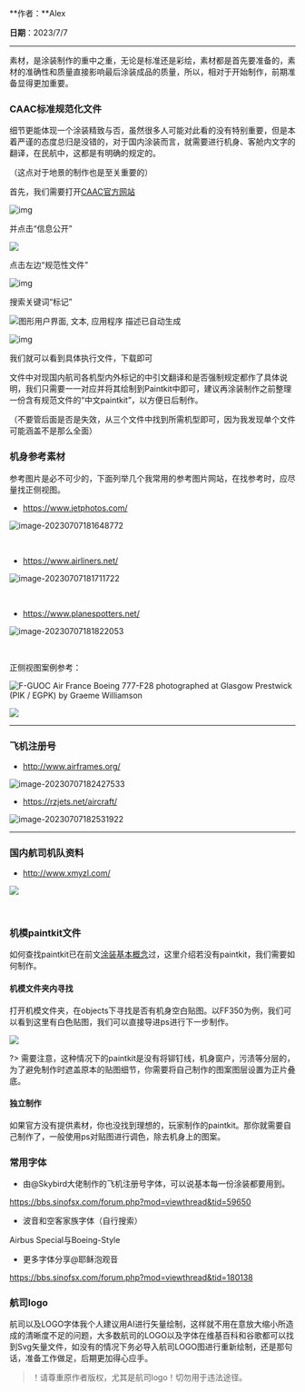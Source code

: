 **作者：**Alex

**日期**：2023/7/7

---

素材，是涂装制作的重中之重，无论是标准还是彩绘，素材都是首先要准备的，素材的准确性和质量直接影响最后涂装成品的质量，所以，相对于开始制作，前期准备显得更加重要。

### CAAC标准规范化文件

细节更能体现一个涂装精致与否，虽然很多人可能对此看的没有特别重要，但是本着严谨的态度总归是没错的，对于国内涂装而言，就需要进行机身、客舱内文字的翻译，在民航中，这都是有明确的规定的。

（这点对于地景的制作也是至关重要的）

首先，我们需要打开[CAAC官方网站](http://www.caac.gov.cn/index.html)

![img](https://img1.imgtp.com/2023/07/07/pOjTr7sv.png)

并点击“信息公开”

 ![](https://img1.imgtp.com/2023/07/07/oKfMa6e2.png)

 

 

 

点击左边“规范性文件”

![img](https://img1.imgtp.com/2023/07/07/oKfMa6e2.png)

搜索关键词“标记”

![图形用户界面, 文本, 应用程序  描述已自动生成](https://img1.imgtp.com/2023/07/07/9Fm2oPyK.png)

 

![img](https://img1.imgtp.com/2023/07/07/Z3bA0P07.png)

我们就可以看到具体执行文件，下载即可

文件中对现国内航司各机型内外标记的中引文翻译和是否强制规定都作了具体说明，我们只需要一一对应并将其绘制到Paintkit中即可，建议再涂装制作之前整理一份含有规范文件的“中文paintkit”，以方便日后制作。

（不要管后面是否是失效，从三个文件中找到所需机型即可，因为我发现单个文件可能涵盖不是那么全面）

 

### 机身参考素材

参考图片是必不可少的，下面列举几个我常用的参考图片网站，在找参考时，应尽量找正侧视图。

- https://www.jetphotos.com/ 

![image-20230707181648772](https://img1.imgtp.com/2023/07/07/Cs8FDEa8.png)

<br>

- https://www.airliners.net/ 

![image-20230707181711722](https://img1.imgtp.com/2023/07/07/lVRzXS3B.png)

<br>

- https://www.planespotters.net/ 

![image-20230707181822053](https://img1.imgtp.com/2023/07/07/qDzke5sQ.png)

<br>

正侧视图案例参考：

![F-GUOC Air France Boeing 777-F28 photographed at Glasgow Prestwick (PIK / EGPK) by Graeme Williamson](https://img1.imgtp.com/2023/07/07/yFCPAbK8.jpg)

![](https://img1.imgtp.com/2023/07/07/ta7LhA4o.jpg)

---



### 飞机注册号

- http://www.airframes.org/

![image-20230707182427533](https://img1.imgtp.com/2023/07/07/fhrxALcf.png)

- https://rzjets.net/aircraft/

 ![image-20230707182531922](https://img1.imgtp.com/2023/07/07/UU3dSuaN.png)

---

### 国内航司机队资料

- http://www.xmyzl.com/

![](https://img1.imgtp.com/2023/07/07/Lkoh5Sqz.png)

<br>

### 机模paintkit文件
如何查找paintkit已在前文[涂装基本概念](https://uniqueworkss.github.io/#/cn/livery/livery_1?id=_22寻找模板)过，这里介绍若没有paintkit，我们需要如何制作。

#### 机模文件夹内寻找
打开机模文件夹，在objects下寻找是否有机身空白贴图。以FF350为例，我们可以看到这里有白色贴图，我们可以直接导进ps进行下一步制作。

![](https://img1.imgtp.com/2023/07/08/8Qiq7TIa.png)

?> 需要注意，这种情况下的paintkit是没有将铆钉线，机身窗户，污渍等分层的，为了避免制作时遮盖原本的贴图细节，你需要将自己制作的图案图层设置为正片叠底。

#### 独立制作

如果官方没有提供素材，你也没找到理想的，玩家制作的paintkit。那你就需要自己制作了，一般使用ps对贴图进行调色，除去机身上的图案。

### 常用字体

- 由@Skybird大佬制作的飞机注册号字体，可以说基本每一份涂装都要用到。

https://bbs.sinofsx.com/forum.php?mod=viewthread&tid=59650

- 波音和空客家族字体（自行搜索）

Airbus Special与Boeing-Style

- 更多字体分享@耶稣泡观音

https://bbs.sinofsx.com/forum.php?mod=viewthread&tid=180138

### 航司logo

航司以及LOGO字体我个人建议用AI进行矢量绘制，这样就不用在意放大缩小所造成的清晰度不足的问题，大多数航司的LOGO以及字体在维基百科和谷歌都可以找到Svg矢量文件，如没有的情况下务必导入航司LOGO图进行重新绘制，还是那句话，准备工作做足，后期更加得心应手。

>！请尊重原作者版权，尤其是航司logo！切勿用于违法途径。